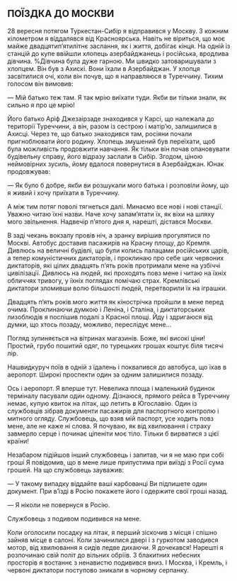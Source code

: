 ## ПОЇЗДКА ДО МОСКВИ

28 вересня потягом Туркестан-Сибір я відправився у Москву.
З кожним кілометром я віддалявся від Красноярська.
Навіть не віриться, що моє майже двадцятип’ятилітнє заслання, як і життя, добігає кінця.
На одній із станцій до купе ввійшли хлопець азербайджанець і російська, вродлива дівчина.
%Дівчина була дуже гарною.
Ми швидко затоваришували з хлопцем.
Він був з Ахискі.
Вони їхали в Азербайджан.
У хлопця засвітилися очі, коли він почув, що я направляюся в Туреччину.
Тихим голосом він вимовив:

— Мій батько теж там.
Я так мрію виїхати туди.
Якби ви тільки знали, як сильно я про це мрію!

Його батько Аріф Джезаірзаде знаходився у Карсі, що належала до території Туреччини, а він, разом із сестрою і матір’ю, залишилися в Ахисці.
Через те, що батько знаходився там, росіяни почали пригноблювати його родину.
Хлопець змушений був переїхати, щоб була можливість продовжити навчання.
Як тільки він почав опановувати будівельну справу, його відразу заслали в Сибір.
Згодом, ціною неймовірних зусиль, йому вдалося повернутися в Азербайджан.
Юнак продовжував:

— Як було б добре, якби ви розшукали мого батька і розповіли йому, що я живий і хочу приїхати в Туреччину.

А між тим потяг поволі тягнеться далі.
Минаємо все нові і нові станції.
Уважно читаю їхні назви.
Наче хочу запам’ятати їх, як віхи на шляху мого звільнення.
Надвечір п’ятого дня я, нарешті, дістався Москви.

В заді чекань вокзалу провів ніч, а зранку вирішив прогулятися по Москві.
Автобус доставив пасажирів на Красну площу, до Кремля.
Дивлюсь на величні будівлі, що були колись палацами російських царів, а тепер комуністичних диктаторів, і проклинаю про себе цих червоних диктаторів, які цілих двадцять п’ять років протримали мене на узбіччі цивілізації.
Дивлюсь на людей, які проходять повз мене і читаю на їхніх обличчях тривогу, у їхніх поглядах помічаю страх.
Кремлівські диктатори зломивши волю більшості людей, перетворили їх на іграшки.

Двадцять п’ять років мого життя як кінострічка пройшли в мене перед очима.
Проклинаючи думкою і Леніна, і Сталіна, і диктаторських лизоблюдів я поспішив подалі з Красної площі.
Йду і здригаюся від думки, що хтось позаду, можливо, переслідує мене...

Погляд зупиняється на вітринах магазинів.
Боже, які високі ціни!
Простий, грубо пошитий одяг, по турецьких грошах коштує біля тисячі лір.

Нашвидкуруч поїв в одній з їдалень і поквапився до автобуса, що їхав в аеропорт.
Широкі проспекти один за одним залишилися позаду.

Ось і аеропорт.
Я вперше тут.
Невелика площа і маленький будинок терміналу пасували один одному.
Дізнаюся, прямого рейса в Туреччину немає, купую квиток на літак, що летить в Югославію.
Один із службовців зібрав документи пасажирів для паспортного контролю і митного огляду.
Службовець, що взяв мій паспорт, усе ходить повз мене, але не каже ні слова.
Я почуваю, як від хвилювання і страху завмерло серце і починає ціпеніти моє тіло.
Тільки б вирватися з цієї країни!

Незабаром підійшов інший службовець і запитав, чи я не маю при собі гроші Я повідомив, що в мене лише припустима при виїзді з Росії сума грошей.
На що службовець зауважив:

— У такому випадку віддайте ваші карбованці Ви підпишете один документ.
При в’їзді в Росію покажете його і одержите свої гроші назад.

— Я ніколи не повернуся в Росію.

Службовець з подивом подивився на мене.

Коли оголосили посадку на літак, я перший зіскочив з місця і спішно зайняв місце в салоні.
Коли зачинилися двері і з гуркотом заводився мотор, від хвилювання я сидів ледве дихаючи.
Я дочекався!
Нарешті я розпочинаю свій політ до вільних обріїв.
З блакитних небесних просторів я востаннє з ненавистю подивився вниз.
І Москва, і Кремль, і червоні диктатори поступово зникали в чорному серпанку.
